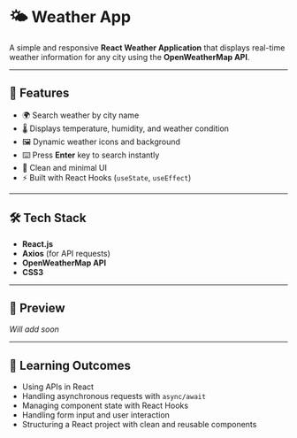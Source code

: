 # 🌤️ Weather App

A simple and responsive **React Weather Application** that displays real-time weather information for any city using the **OpenWeatherMap API**.

---

## 🚀 Features

* 🌍 Search weather by city name
* 🌡️ Displays temperature, humidity, and weather condition
* 🖼️ Dynamic weather icons and background
* ⌨️ Press **Enter** key to search instantly
* 🎨 Clean and minimal UI 
* ⚡ Built with React Hooks (`useState`, `useEffect`)

---

## 🛠️ Tech Stack

* **React.js**
* **Axios** (for API requests)
* **OpenWeatherMap API**
* **CSS3**

---

## 📸 Preview

*Will add soon*

---

## 🧠 Learning Outcomes

* Using APIs in React
* Handling asynchronous requests with `async/await`
* Managing component state with React Hooks
* Handling form input and user interaction
* Structuring a React project with clean and reusable components
